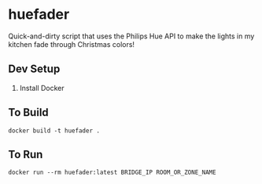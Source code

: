 # huefader

Quick-and-dirty script that uses the Philips Hue API to make the lights in my kitchen fade through Christmas colors!

## Dev Setup
 1. Install Docker

## To Build
```
docker build -t huefader .
```

## To Run
```
docker run --rm huefader:latest BRIDGE_IP ROOM_OR_ZONE_NAME
```
